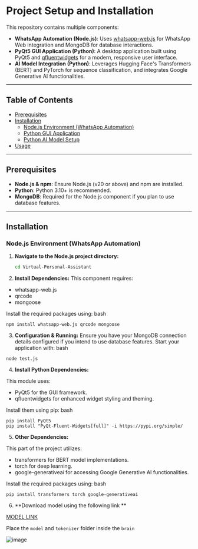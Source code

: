 # Project Setup and Installation

This repository contains multiple components:
- **WhatsApp Automation (Node.js)**: Uses [whatsapp-web.js](https://github.com/pedroslopez/whatsapp-web.js) for WhatsApp Web integration and MongoDB for database interactions.
- **PyQt5 GUI Application (Python)**: A desktop application built using PyQt5 and [qfluentwidgets](https://github.com/zserge/qfluentwidgets) for a modern, responsive user interface.
- **AI Model Integration (Python)**: Leverages Hugging Face's Transformers (BERT) and PyTorch for sequence classification, and integrates Google Generative AI functionalities.

---

## Table of Contents

- [Prerequisites](#prerequisites)
- [Installation](#installation)
  - [Node.js Environment (WhatsApp Automation)](#nodejs-environment-whatsapp-automation)
  - [Python GUI Application](#python-gui-application)
  - [Python AI Model Setup](#python-ai-model-setup)
- [Usage](#usage)
  
---

## Prerequisites

- **Node.js & npm**: Ensure Node.js (v20 or above) and npm are installed.
- **Python**: Python 3.10+ is recommended.
- **MongoDB**: Required for the Node.js component if you plan to use database features.

---

## Installation

### Node.js Environment (WhatsApp Automation)

1. **Navigate to the Node.js project directory:**
   ```bash
   cd Virtual-Personal-Assistant
   ```
  
2. **Install Dependencies:**
This component requires:

- whatsapp-web.js
- qrcode
- mongoose

Install the required packages using:
bash
```
npm install whatsapp-web.js qrcode mongoose
```

3. **Configuration & Running:**
Ensure you have your MongoDB connection details configured if you intend to use database features.
Start your application with:
bash
```
node test.js
```

4. **Install Python Dependencies:**
   
This module uses:
- PyQt5 for the GUI framework.
- qfluentwidgets for enhanced widget styling and theming.

Install them using pip:
bash
```
pip install PyQt5
pip install "PyQt-Fluent-Widgets[full]" -i https://pypi.org/simple/
```

5. **Other Dependencies:**
   
This part of the project utilizes:

- transformers for BERT model implementations.
- torch for deep learning.
- google-generativeai for accessing Google Generative AI functionalities.

Install the required packages using:
bash
```
pip install transformers torch google-generativeai
```

6. **Download model using the following link **

[MODEL LINK]()

Place the `model` and `tokenizer` folder inside the `brain`

![image](https://github.com/user-attachments/assets/b65b011a-7eec-4690-bc4b-0a0e578fd256)

